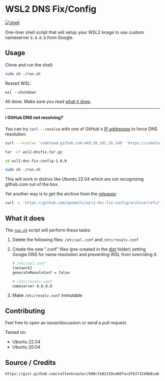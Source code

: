 # WSL2 DNS Fix/Config

[![shell](https://img.shields.io/github/workflow/status/epomatti/wsl2-dns-fix-config/shell?style=flat)](https://github.com/epomatti/wsl2-dns-fix-config/actions/workflows/shell.yml)

One-liner shell script that will setup your WSL2 image to use custom nameserver `8.8.8.8` from Google.

## Usage

Clone and run the shell:

```bash
sudo sh ./run.sh
```
Restart WSL:

```
wsl --shutdown
```
All done. Make sure you read [what it does](#what-it-does).

---
#### ℹ️ GitHub DNS not resolving?

You can try `curl --resolve` with one of GitHub's [IP addresses](https://docs.github.com/en/authentication/keeping-your-account-and-data-secure/about-githubs-ip-addresses) to force DNS resolution:

```sh
curl --resolve 'codeload.github.com:443:20.201.28.149' 'https://codeload.github.com/epomatti/wsl2-dns-fix-config/tar.gz/refs/tags/v1.0.0' -o wsl2-dnsfix.tar.gz

tar -xf wsl2-dnsfix.tar.gz

cd wsl2-dns-fix-config-1.0.0

sudo sh ./run.sh
```
This will work in distros like Ubuntu 22.04 which are not recognizing github.com out of the box.

Yet another way is to get the archive from the [releases](https://github.com/epomatti/wsl2-dns-fix-config/releases):

```sh
curl -L 'https://github.com/epomatti/wsl2-dns-fix-config/archive/refs/tags/v1.0.0.tar.gz' -o wsl2-dnsfix.tar.gz
```

## What it does

The [`run.sh`](./run.sh) script will perform these tasks:

1. Delete the following files: `/etc/wsl.conf` and `/etc/resolv.conf`
2. Create the new ".conf" files (pre-created in the [dist](./dist/) folder) setting Google DNS for name resolution and preventing WSL from overriding it:

    ```sh
    # /etc/wsl.conf
    [network]
    generateResolvConf = false
    ```
    ```sh
    # /etc/resolv.conf
    nameserver 8.8.8.8
    ```
    
3. Make `/etc/resolv.conf` immutable

## Contributing

Feel free to open an issue/discussion or send a pull request.

Tested on:
- Ubuntu 22.04
- Ubuntu 20.04

## Source / Credits

```
https://gist.github.com/coltenkrauter/608cfe02319ce60facd76373249b8ca6
```
